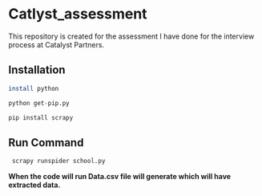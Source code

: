 # Catlyst_assessment
This repository is created for the assessment I have done for the interview process at Catalyst Partners.

## Installation


```bash
install python
```
```python
python get-pip.py
```
```python
pip install scrapy
```

## Run Command

```python
 scrapy runspider school.py
 ```
 

**When the code will run Data.csv file will generate which will have extracted data.**





